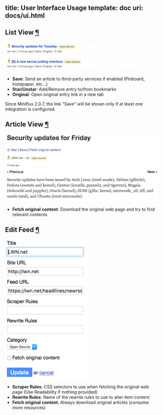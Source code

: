title: User Interface Usage
template: doc
uri: docs/ui.html
---
<h2 id="list-view">List View <a class="anchor" href="#list-view" title="Permalink">¶</a></h2>

![List View](/images/list_view.png)

- **Save**: Send an article to third-party services if enabled (Pinboard, Instapaper, etc...)
- **Star/Unstar**: Add/Remove entry to/from bookmarks
- **Original**: Open original entry link in a new tab

<p class="info">
Since Miniflux 2.0.7, the link "Save" will be shown only if at least one integration is configured.
</p>

<h2 id="article-view">Article View <a class="anchor" href="#article-view" title="Permalink">¶</a></h2>

![Article View](/images/entry_view.png)

- **Fetch original content**: Download the original web page and try to find relevant contents

<h2 id="edit-feed">Edit Feed <a class="anchor" href="#edit-feed" title="Permalink">¶</a></h2>

![Edit Feed](/images/edit_feed.png)

- **Scraper Rules**: CSS selectors to use when fetching the original web page (Use Readability if nothing provided)
- **Rewrite Rules**: Name of the rewrite rules to use to alter item content
- **Fetch original content**: Always download original articles (consume more resources)
